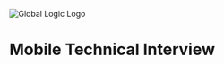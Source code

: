 ![Global Logic Logo](https://media-exp1.licdn.com/dms/image/C4D0BAQG69AibJUpZuA/company-logo_200_200/0?e=1598486400&v=beta&t=O_Mz8twGahuU2o2iXTNlNBM_E-tStQTn8HEEKvy3N_c)

# Mobile Technical Interview

